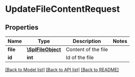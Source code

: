 # UpdateFileContentRequest

## Properties
Name | Type | Description | Notes
------------ | ------------- | ------------- | -------------
**file** | [**\SplFileObject**](\SplFileObject.md) | Content of the file | 
**id** | **int** | Id of the file | 

[[Back to Model list]](../README.md#documentation-for-models) [[Back to API list]](../README.md#documentation-for-api-endpoints) [[Back to README]](../README.md)


